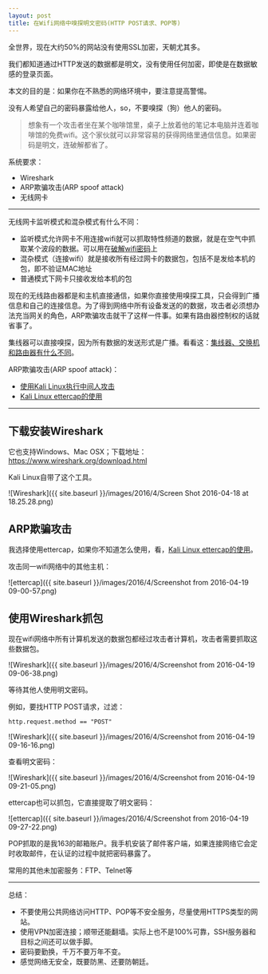 ```yaml
---
layout: post
title: 在Wifi网络中嗅探明文密码(HTTP POST请求、POP等)
---
```


全世界，现在大约50%的网站没有使用SSL加密，天朝尤其多。

我们都知道通过HTTP发送的数据都是明文，没有使用任何加密，即使是在数据敏感的登录页面。

本文的目的是：如果你在不熟悉的网络环境中，要注意提高警惕。

没有人希望自己的密码暴露给他人，so，不要嗅探（狗）他人的密码。

> 想象有一个攻击者坐在某个咖啡馆里，桌子上放着他的笔记本电脑并连着咖啡馆的免费wifi。这个家伙就可以非常容易的获得网络里通信信息。如果密码是明文，连破解都省了。

系统要求：

* Wireshark
* ARP欺骗攻击(ARP spoof attack)
* 无线网卡

*******

无线网卡监听模式和混杂模式有什么不同：

* 监听模式允许网卡不用连接wifi就可以抓取特性频道的数据，就是在空气中抓取某个波段的数据。可以用在[破解wifi密码](http://topspeedsnail.com/macbook-crack-wifi-with-wpa-wpa2/)上
* 混杂模式（连接wifi）就是接收所有经过网卡的数据包，包括不是发给本机的包，即不验证MAC地址
* 普通模式下网卡只接收发给本机的包

现在的无线路由器都是和主机直接通信，如果你直接使用嗅探工具，只会得到广播信息和自己的连接信息。为了得到网络中所有设备发送的的数据，攻击者必须想办法充当网关的角色，ARP欺骗攻击就干了这样一件事。如果有路由器控制权的话就省事了。

集线器可以直接嗅探，因为所有数据的发送形式是广播。看看这：[集线器、交换机和路由器有什么不同](http://blog.topspeedsnail.com/archives/4391)。

ARP欺骗攻击(ARP spoof attack)：

* [使用Kali Linux执行中间人攻击](http://topspeedsnail.com/kali-linux-preform-man-in-middle-attack/)
* [Kali Linux ettercap的使用](http://topspeedsnail.com/kali-linux-ettercap-arp-spoof-attack/)

***

## 下载安装Wireshark

它也支持Windows、Mac OSX；下载地址：<https://www.wireshark.org/download.html>

Kali Linux自带了这个工具。

![Wireshark]({{ site.baseurl }}/images/2016/4/Screen Shot 2016-04-18 at 18.25.28.png)

## ARP欺骗攻击

我选择使用ettercap，如果你不知道怎么使用，看，[Kali Linux ettercap的使用](http://topspeedsnail.com/kali-linux-ettercap-arp-spoof-attack/)。

攻击同一wifi网络中的其他主机：

![ettercap]({{ site.baseurl }}/images/2016/4/Screenshot from 2016-04-19 09-00-57.png)

## 使用Wireshark抓包

现在wifi网络中所有计算机发送的数据包都经过攻击者计算机，攻击者需要抓取这些数据包。

![Wireshark]({{ site.baseurl }}/images/2016/4/Screenshot from 2016-04-19 09-06-38.png)

等待其他人使用明文密码。

例如，要找HTTP POST请求，过滤：

```
http.request.method == "POST"
```

![Wireshark]({{ site.baseurl }}/images/2016/4/Screenshot from 2016-04-19 09-16-16.png)

查看明文密码：

![Wireshark]({{ site.baseurl }}/images/2016/4/Screenshot from 2016-04-19 09-21-05.png)

ettercap也可以抓包，它直接提取了明文密码：

![ettercap]({{ site.baseurl }}/images/2016/4/Screenshot from 2016-04-19 09-27-22.png)

POP抓取的是我163的邮箱账户。我手机安装了邮件客户端，如果连接网络它会定时收取邮件，在认证的过程中就把密码暴露了。

常用的其他未加密服务：FTP、Telnet等

******

总结：

* 不要使用公共网络访问HTTP、POP等不安全服务，尽量使用HTTPS类型的网站。
* 使用VPN加密连接；顺带还能翻墙。实际上也不是100%可靠，SSH服务器和目标之间还可以做手脚。
* 密码要勤换，千万不要万年不变。
* 感觉网络无安全，既要防黑、还要防朝廷。